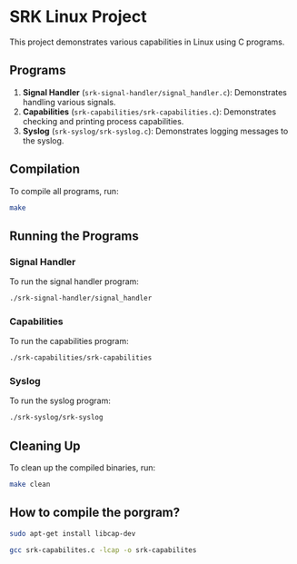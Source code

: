 # SRK Linux Project
This project demonstrates various capabilities in Linux using C programs.

## Programs

1. **Signal Handler** (`srk-signal-handler/signal_handler.c`): Demonstrates handling various signals.
2. **Capabilities** (`srk-capabilities/srk-capabilities.c`): Demonstrates checking and printing process capabilities.
3. **Syslog** (`srk-syslog/srk-syslog.c`): Demonstrates logging messages to the syslog.

## Compilation

To compile all programs, run:

```sh
make
```

## Running the Programs

### Signal Handler

To run the signal handler program:

```sh
./srk-signal-handler/signal_handler
```

### Capabilities

To run the capabilities program:

```sh
./srk-capabilities/srk-capabilities
```

### Syslog

To run the syslog program:

```sh
./srk-syslog/srk-syslog
```

## Cleaning Up

To clean up the compiled binaries, run:

```sh
make clean
```

## How to compile the porgram?

``` bash
sudo apt-get install libcap-dev

```

```bash
gcc srk-capabilites.c -lcap -o srk-capabilites

```
